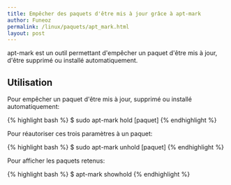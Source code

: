 ```yaml
---
title: Empêcher des paquets d'être mis à jour grâce à apt-mark
author: Funeoz
permalink: /linux/paquets/apt_mark.html
layout: post
---
```


apt-mark est un outil permettant d'empêcher un paquet d'être mis à jour, d'être supprimé ou installé automatiquement. 

## Utilisation

Pour empêcher un paquet d'être mis à jour, supprimé ou installé automatiquement:

{% highlight bash %}
$ sudo apt-mark hold [paquet]
{% endhighlight %}

Pour réautoriser ces trois paramètres à un paquet:

{% highlight bash %}
$ sudo apt-mark unhold [paquet]
{% endhighlight %}

Pour afficher les paquets retenus:

{% highlight bash %}
$ apt-mark showhold
{% endhighlight %}





